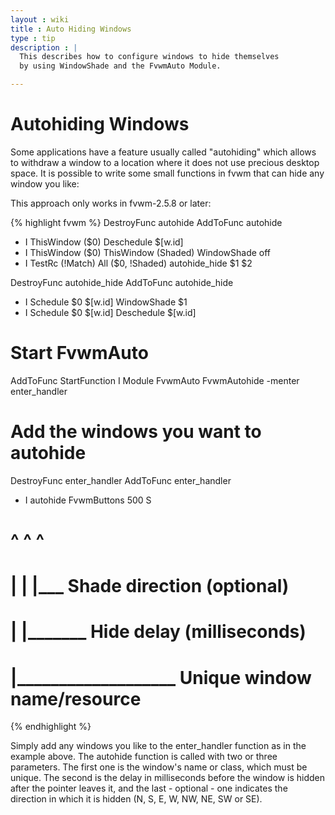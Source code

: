 ```yaml
---
layout : wiki
title : Auto Hiding Windows
type : tip
description : |
  This describes how to configure windows to hide themselves
  by using WindowShade and the FvwmAuto Module.

---
```

# Autohiding Windows

Some applications have a feature usually called "autohiding"
which allows to withdraw a window to a location where it does
not use precious desktop space.  It is possible to write some
small functions in fvwm that can hide any window you like:

This approach only works in fvwm-2.5.8 or later:

{% highlight fvwm %}
DestroyFunc autohide
AddToFunc autohide
+ I ThisWindow ($0) Deschedule $[w.id]
+ I ThisWindow ($0) ThisWindow (Shaded) WindowShade off
+ I TestRc (!Match) All ($0, !Shaded) autohide\_hide $1 $2

DestroyFunc autohide_hide
AddToFunc autohide_hide
+ I Schedule $0 $[w.id] WindowShade $1
+ I Schedule $0 $[w.id] Deschedule $[w.id]

# Start FvwmAuto
AddToFunc StartFunction I Module FvwmAuto FvwmAutohide -menter enter_handler

# Add the windows you want to autohide
DestroyFunc enter_handler
AddToFunc enter_handler
+ I autohide FvwmButtons 500 S
#            ^           ^   ^
#            |           |   |___  Shade direction (optional)
#            |           |_______  Hide delay (milliseconds)
#            |___________________  Unique window name/resource
{% endhighlight %}

Simply add any windows you like to the enter\_handler function
as in the example above.  The autohide function is called with
two or three parameters.  The first one is the window's name
or class, which must be unique.  The second is the delay in
milliseconds before the window is hidden after the pointer
leaves it, and the last - optional - one indicates the
direction in which it is hidden (N, S, E, W, NW, NE, SW or SE).
